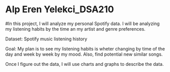 # Alp Eren Yelekci_DSA210
 #In this project, I will analyze my personal Spotify data. I will be analyzing my listening habits by the time an my artist and genre preferences.

 
 Dataset: Spotify music listening history
 
 Goal: My plan is to see my listening habits is wheter changing by time of the day and week by week by my mood. Also, find potential new similar songs.

 Once I figure out the data, I will use charts and graphs to describe the data.
 

